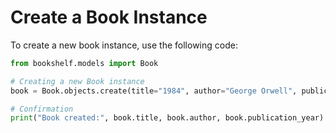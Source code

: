 # Create a Book Instance

To create a new book instance, use the following code:

```python
from bookshelf.models import Book

# Creating a new Book instance
book = Book.objects.create(title="1984", author="George Orwell", publication_year=1949)

# Confirmation
print("Book created:", book.title, book.author, book.publication_year)
